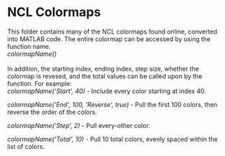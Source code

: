 # NCL Colormaps
This folder contains many of the NCL colormaps found online, converted into MATLAB code. The entire colormap can be accessed by using the function name. <br />
*colormapName()*  <br /> <br />
In addition, the starting index, ending index, step size, whether the colormap is revesed, and the total values can be called upon by the function. For example: <br />
*colormapName('Start', 40)* - Include every color starting at index 40.

*colormapName('End', 100, 'Reverse', true)* - Pull the first 100 colors, then reverse the order of the colors.

*colormapName('Step', 2)* - Pull every-other color.

*colormapName('Total', 10)* - Pull 10 total colors, evenly spaced within the list of colors.
